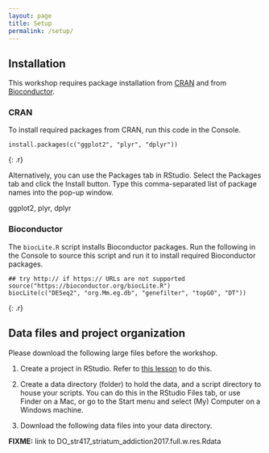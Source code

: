 ```yaml
---
layout: page
title: Setup
permalink: /setup/
---
```

## Installation

This workshop requires package installation from [CRAN](https://cran.r-project.org) 
and from [Bioconductor](http://www.bioconductor.org/).

### CRAN

To install required packages from CRAN, run this code in the Console.

~~~
install.packages(c("ggplot2", "plyr", "dplyr"))
~~~
{: .r}

Alternatively, you can use the Packages tab in RStudio.
Select the Packages tab and click the Install button.
Type this comma-separated list of package names into 
the pop-up window.

ggplot2, plyr, dplyr

### Bioconductor

The `biocLite.R` script installs Bioconductor packages.
Run the following in the Console to source this script 
and run it to install required Bioconductor packages.

~~~
## try http:// if https:// URLs are not supported
source("https://bioconductor.org/biocLite.R")
biocLite(c("DESeq2", "org.Mm.eg.db", "genefilter", "topGO", "DT"))
~~~
{: .r}


## Data files and project organization
Please download the following large files before the workshop. 

1. Create a project in RStudio. Refer to 
[this lesson](http://swcarpentry.github.io/r-novice-gapminder/02-project-intro/) 
to do this.

2. Create a data directory (folder) to hold the data, and a script 
directory to house your scripts. You can do this in the 
RStudio Files tab, or use Finder on a Mac, or go to the Start menu
and select (My) Computer on a Windows machine.

3. Download the following data files into your data directory. 

**FIXME:** link to DO_str417_striatum_addiction2017.full.w.res.Rdata


